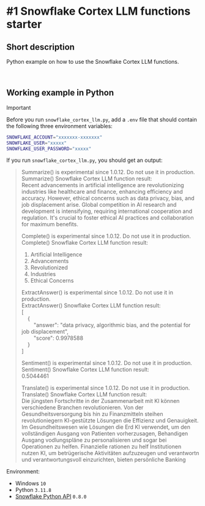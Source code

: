 # #1 Snowflake Cortex LLM functions starter

## Short description

Python example on how to use the Snowflake Cortex LLM functions.

<br>

## Working example in Python

> [!IMPORTANT]
> Before you run `snowflake_cortex_llm.py`, add a `.env` file that should contain the following three environment variables:
>
> ```bash
> SNOWFLAKE_ACCOUNT="xxxxxxx-xxxxxxx"
> SNOWFLAKE_USER="xxxxx"
> SNOWFLAKE_USER_PASSWORD="xxxxx"
> ```

If you run `snowflake_cortex_llm.py`, you should get an output:

> Summarize() is experimental since 1.0.12. Do not use it in production.<br>
> Summarize() Snowflake Cortex LLM function result:<br>
> Recent advancements in artificial intelligence are revolutionizing industries like healthcare and finance, enhancing efficiency and accuracy. However, ethical concerns such as data privacy, bias, and job displacement arise. Global competition in AI research and development is intensifying, requiring international cooperation and regulation. It's crucial to foster ethical AI practices and collaboration for maximum benefits.
> 
> Complete() is experimental since 1.0.12. Do not use it in production.<br>
> Complete() Snowflake Cortex LLM function result:<br>
> 1. Artificial Intelligence
> 2. Advancements
> 3. Revolutionized
> 4. Industries
> 5. Ethical Concerns
> 
> ExtractAnswer() is experimental since 1.0.12. Do not use it in production.<br>
> ExtractAnswer() Snowflake Cortex LLM function result:<br>
> [<br>
> &nbsp;&nbsp;&nbsp;&nbsp;{<br>
> &nbsp;&nbsp;&nbsp;&nbsp;&nbsp;&nbsp;&nbsp;&nbsp;"answer": "data privacy, algorithmic bias, and the potential for job displacement",<br>
> &nbsp;&nbsp;&nbsp;&nbsp;&nbsp;&nbsp;&nbsp;&nbsp;"score": 0.9978588<br>
> &nbsp;&nbsp;&nbsp;&nbsp;}<br>
> ]
> 
> Sentiment() is experimental since 1.0.12. Do not use it in production.<br>
> Sentiment() Snowflake Cortex LLM function result:<br>
> 0.5044461
> 
> Translate() is experimental since 1.0.12. Do not use it in production.<br>
> Translate() Snowflake Cortex LLM function result:<br>
> Die jüngsten Fortschritte in der Zusammenarbeit mit KI können verschiedene Branchen revolutionieren. Von der Gesundheitsversorgung bis hin zu Finanzmitteln steihen revolutioniegern KI-gestützte Lösungen die Effizienz und Genauigkeit. Im Gesundheitswesen wie Lösungen die Erd KI verwendet, um den vollständigen Ausgang von Patienten vorherzusagen, Behandigen Ausgang vodlungspläne zu personalisieren und sogar bei Operationen zu helfen. Finanzielle rationen zu helf
> Institutionen nutzen KI, um betrügerische Aktivitäten aufzuzeugen und verantwortn und verantwortungsvoll einzurichten, bieten persönliche Banking

Environment:

- Windows `10`
- Python `3.11.8`
- [Snowflake Python API](https://pypi.org/project/snowflake/) `0.8.0`
